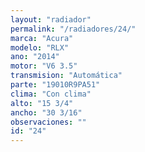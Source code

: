 ```yaml
---
layout: "radiador"
permalink: "/radiadores/24/"
marca: "Acura"
modelo: "RLX"
ano: "2014"
motor: "V6 3.5"
transmision: "Automática"
parte: "19010R9PA51"
clima: "Con clima"
alto: "15 3/4"
ancho: "30 3/16"
observaciones: ""
id: "24"
---
```



